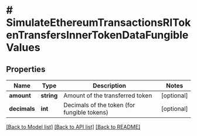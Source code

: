 # # SimulateEthereumTransactionsRITokenTransfersInnerTokenDataFungibleValues

## Properties

Name | Type | Description | Notes
------------ | ------------- | ------------- | -------------
**amount** | **string** | Amount of the transferred token | [optional]
**decimals** | **int** | Decimals of the token (for fungible tokens) | [optional]

[[Back to Model list]](../../README.md#models) [[Back to API list]](../../README.md#endpoints) [[Back to README]](../../README.md)
